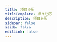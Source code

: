 ```yaml
---
title: 项目经历
titleTemplate: 项目经历
description: 项目经历
sidebar: false
aside: false
editLink: false
---
```


<script setup>
    import NativeAppDetail from "../../native/components/NativeAppDetail.vue"
</script>
<NativeAppDetail/>
